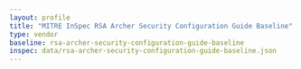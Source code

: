 ```yaml
---
layout: profile
title: "MITRE InSpec RSA Archer Security Configuration Guide Baseline"
type: vendor
baseline: rsa-archer-security-configuration-guide-baseline
inspec: data/rsa-archer-security-configuration-guide-baseline.json
---
```

